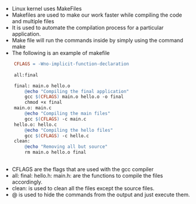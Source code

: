 - Linux kernel uses MakeFiles
- Makefiles are used to make our work faster while compiling the code and multiple files
- It is used to automate the compilation process for a particular application. 
- Make file will run the commands inside by simply using the command make
- The following is an example of makefile
```Makefile
	CFLAGS = -Wno-implicit-function-declaration
	
	all:final

	final: main.o hello.o
		@echo "Compiling the final application"
		gcc $(CFLAGS) main.o hello.o -o final
		chmod +x final
	main.o: main.c
		@echo "Compiling the main files"
		gcc $(CFLAGS) -c main.c
	hello.o: hello.c
		@echo "Compiling the hello files"
		gcc $(CFLAGS) -c hello.c
	clean:
		@echo "Removing all but source"
		rm main.o hello.o final	
		
```
- CFLAGS are the flags that are used with the gcc compiler
- all: final: hello.h: main.h: are the functions to compile the files accordingly.
- clean: is used to clean all the files except the source files. 
- @ is used to hide the commands from the output and just execute them. 

